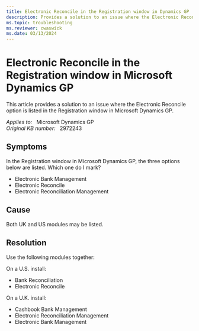 ```yaml
---
title: Electronic Reconcile in the Registration window in Dynamics GP
description: Provides a solution to an issue where the Electronic Reconcile option is listed in the Registration window.
ms.topic: troubleshooting
ms.reviewer: cwaswick
ms.date: 03/13/2024
---
```

# Electronic Reconcile in the Registration window in Microsoft Dynamics GP

This article provides a solution to an issue where the Electronic Reconcile option is listed in the Registration window in Microsoft Dynamics GP.

_Applies to:_ &nbsp; Microsoft Dynamics GP  
_Original KB number:_ &nbsp; 2972243

## Symptoms

In the Registration window in Microsoft Dynamics GP, the three options below are listed. Which one do I mark?

- Electronic Bank Management
- Electronic Reconcile
- Electronic Reconciliation Management

## Cause

Both UK and US modules may be listed.

## Resolution

Use the following modules together:

On a U.S. install:

- Bank Reconciliation
- Electronic Reconcile

On a U.K. install:

- Cashbook Bank Management
- Electronic Reconciliation Management
- Electronic Bank Management
